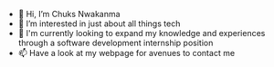 - 👋 Hi, I’m Chuks Nwakanma
- 👀 I’m interested in just about all things tech
- 🌱 I'm currently looking to expand my knowledge and experiences through a software development internship position
- 📫 Have a look at my webpage for avenues to contact me

<!---
ChuksKN/ChuksKN is a ✨ special ✨ repository because its `README.md` (this file) appears on your GitHub profile.
You can click the Preview link to take a look at your changes.
--->
